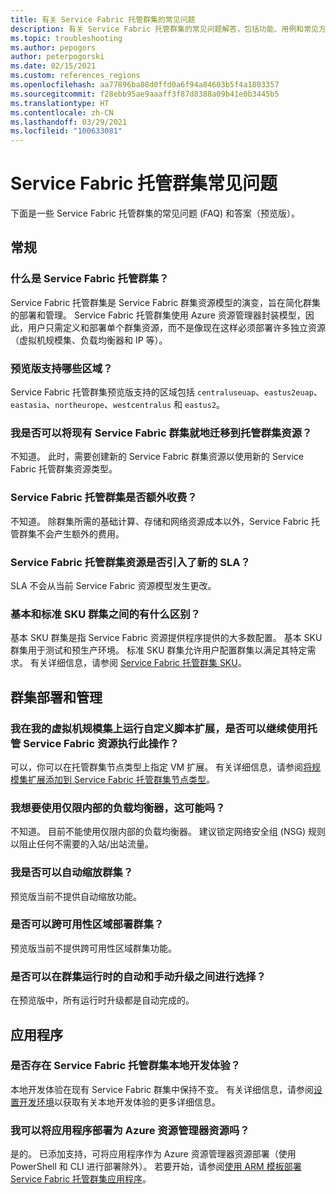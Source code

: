 ```yaml
---
title: 有关 Service Fabric 托管群集的常见问题
description: 有关 Service Fabric 托管群集的常见问题解答，包括功能、用例和常见方案。
ms.topic: troubleshooting
ms.author: pepogors
author: peterpogorski
ms.date: 02/15/2021
ms.custom: references_regions
ms.openlocfilehash: aa77896ba88d0ffd0a6f94a84603b5f4a1803357
ms.sourcegitcommit: f28ebb95ae9aaaff3f87d8388a09b41e0b3445b5
ms.translationtype: HT
ms.contentlocale: zh-CN
ms.lasthandoff: 03/29/2021
ms.locfileid: "100633081"
---
```

# <a name="service-fabric-managed-clusters-frequently-asked-questions"></a>Service Fabric 托管群集常见问题

下面是一些 Service Fabric 托管群集的常见问题 (FAQ) 和答案（预览版）。

## <a name="general"></a>常规

### <a name="what-are-service-fabric-managed-clusters"></a>什么是 Service Fabric 托管群集？

Service Fabric 托管群集是 Service Fabric 群集资源模型的演变，旨在简化群集的部署和管理。 Service Fabric 托管群集使用 Azure 资源管理器封装模型，因此，用户只需定义和部署单个群集资源，而不是像现在这样必须部署许多独立资源（虚拟机规模集、负载均衡器和 IP 等）。

### <a name="what-regions-are-supported-in-the-preview"></a>预览版支持哪些区域？

Service Fabric 托管群集预览版支持的区域包括 `centraluseuap`、`eastus2euap`、`eastasia`、`northeurope`、`westcentralus` 和 `eastus2`。

### <a name="can-i-do-an-in-place-migration-of-my-existing-service-fabric-cluster-to-a-managed-cluster-resource"></a>我是否可以将现有 Service Fabric 群集就地迁移到托管群集资源？

不知道。 此时，需要创建新的 Service Fabric 群集资源以使用新的 Service Fabric 托管群集资源类型。

### <a name="is-there-an-additional-cost-for-service-fabric-managed-clusters"></a>Service Fabric 托管群集是否额外收费？

不知道。 除群集所需的基础计算、存储和网络资源成本以外，Service Fabric 托管群集不会产生额外的费用。

### <a name="is-there-a-new-sla-introduced-by-the-service-fabric-managed-cluster-resource"></a>Service Fabric 托管群集资源是否引入了新的 SLA？

SLA 不会从当前 Service Fabric 资源模型发生更改。

### <a name="what-is-the-difference-between-a-basic-and-standard-sku-cluster"></a>基本和标准 SKU 群集之间的有什么区别？

基本 SKU 群集是指 Service Fabric 资源提供程序提供的大多数配置。 基本 SKU 群集用于测试和预生产环境。 标准 SKU 群集允许用户配置群集以满足其特定需求。 有关详细信息，请参阅 [Service Fabric 托管群集 SKU](./overview-managed-cluster.md#service-fabric-managed-cluster-skus)。

## <a name="cluster-deployment-and-management"></a>群集部署和管理

### <a name="i-run-custom-script-extensions-on-my-virtual-machine-scale-set-can-i-continue-to-do-that-with-a-managed-service-fabric-resource"></a>我在我的虚拟机规模集上运行自定义脚本扩展，是否可以继续使用托管 Service Fabric 资源执行此操作？

可以，你可以在托管群集节点类型上指定 VM 扩展。 有关详细信息，请参阅[将规模集扩展添加到 Service Fabric 托管群集节点类型](how-to-managed-cluster-vmss-extension.md)。

### <a name="i-want-to-have-an-internal-only-load-balancer-is-that-possible"></a>我想要使用仅限内部的负载均衡器，这可能吗？

不知道。 目前不能使用仅限内部的负载均衡器。 建议锁定网络安全组 (NSG) 规则以阻止任何不需要的入站/出站流量。

### <a name="can-i-autoscale-my-cluster"></a>我是否可以自动缩放群集？

预览版当前不提供自动缩放功能。

### <a name="can-i-deploy-my-cluster-across-availability-zones"></a>是否可以跨可用性区域部署群集？

预览版当前不提供跨可用性区域群集功能。

### <a name="can-i-select-between-automatic-and-manual-upgrades-for-my-cluster-runtime"></a>是否可以在群集运行时的自动和手动升级之间进行选择？

在预览版中，所有运行时升级都是自动完成的。

## <a name="applications"></a>应用程序

### <a name="is-there-a-local-development-experience-for-service-fabric-managed-clusters"></a>是否存在 Service Fabric 托管群集本地开发体验？

本地开发体验在现有 Service Fabric 群集中保持不变。 有关详细信息，请参阅[设置开发环境](./service-fabric-get-started.md)以获取有关本地开发体验的更多详细信息。

### <a name="can-i-deploy-my-applications-as-an-azure-resource-manager-resource"></a>我可以将应用程序部署为 Azure 资源管理器资源吗？

是的。 已添加支持，可将应用程序作为 Azure 资源管理器资源部署（使用 PowerShell 和 CLI 进行部署除外）。 若要开始，请参阅[使用 ARM 模板部署 Service Fabric 托管群集应用程序](how-to-managed-cluster-app-deployment-template.md)。
